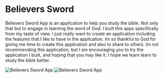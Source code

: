 # Believers Sword

Believers Sword App is an application to help you study the bible. Not only that but to engage in learning the word of God. I built this apps specifically from my taste of view. I just really want to create an application including the features that I like to have in the application. Im so thankful to God for giving me time to create this application and also to share to others. Im not recommending this application, but I am encouraging you to try the application I built, and hoping that you may like it. I hope we learn learn to study the bible better.

![Believers Sword App](https://i.ibb.co/RB8j8BC/Screenshot-2021-10-11-203108.png)
![Believers Sword App](https://i.ibb.co/tYFmjZQ/Screenshot-2021-10-11-203049.png)
